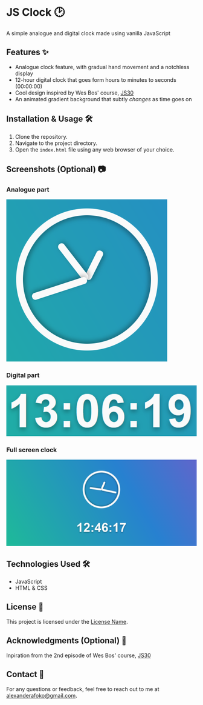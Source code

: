 # JS Clock 🕑

A simple analogue and digital clock made using vanilla JavaScript

## Features ✨

- Analogue clock feature, with gradual hand movement and a notchless display
- 12-hour digital clock that goes form hours to minutes to seconds (00:00:00)
- Cool design inspired by Wes Bos' course, [JS30](https://javascript30.com/)
- An animated gradient background that subtly _changes_ as time goes on

## Installation & Usage 🛠️

1. Clone the repository.
2. Navigate to the project directory.
3. Open the `index.html` file using any web browser of your choice.

## Screenshots (Optional) 📷

### Analogue part
![analogue part](image-1.png)

### Digital part
![digital part](image-2.png)

### Full screen clock
![full screen image of the clock](image.png)

## Technologies Used 🛠️

- JavaScript
- HTML & CSS

## License 📝

This project is licensed under the [License Name](link-to-license-file).

## Acknowledgments (Optional) 🙏

Inpiration from the 2nd episode of Wes Bos' course, [JS30](https://javascript30.com/)

## Contact 📧

For any questions or feedback, feel free to reach out to me at alexanderafoko@gmail.com.
